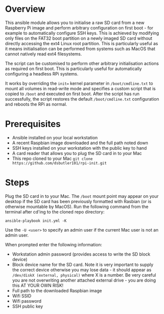 # Overview

This ansible module allows you to initialise a raw SD card from a new Raspberry Pi image and perform arbitrary configuration on first boot - for example to automatically configure SSH keys. This is achieved by modifying only files on the FAT32 boot partition on a newly imaged SD card without directly accessing the ext4 Linux root partition. This is particularly useful as it means initialisation can be performed from systems such as MacOS that cannot natively read ext4 filesystems.

The script can be customised to perform other arbitrary initialisation actions as required on first boot. This is particularly useful for automatically configuring a headless RPi systems.

It works by overriding the `init=` kernel parameter in `/boot/cmdline.txt` to mount all volumes in read-write mode and specifies a custom script that is copied to `/boot` and executed on first boot. After the script has run successfully, the script restores the default `/boot/cmdline.txt` configuration and reboots the RPi as normal.


# Prerequisites

- Ansible installed on your local workstation
- A recent Raspbian image downloaded and the full path noted down
- SSH keys installed on your workstation with the public key to hand
- A card reader that allows you to plug the SD card in to your Mac
- This repo cloned to your Mac `git clone https://github.com/dsbutler101/rpi-init.git`


# Steps

Plug the SD card in to your Mac. The `/boot` mount point may appear on your desktop if the SD card has been previously formatted with Rasbian (or is otherwise mountable by MacOS). Run the following command from the terminal after cd'ing to the cloned repo directory:

`ansible-playbook init.yml -K`

Use the `-U <user>` to specify an admin user if the current Mac user is not an admin user.

When prompted enter the following information:

- Workstation admin password (provides access to write the SD block device)
- Block device name for the SD card. Note it is very important to supply the correct device otherwise you may lose data - it should appear as `/dev/diskX (external, physical)` where X is a number. Be very careful you are not overwriting another attached external drive - you are doing this AT YOUR OWN RISK!
- Full path to the downloaded Raspbian image
- Wifi SSID
- Wifi password
- SSH public key
